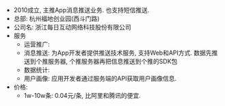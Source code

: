 - 2010成立, 主推App消息推送业务. 也支持短信推送. 
- 总部: 杭州福地创业园(西斗门路)
- 公司名: 浙江每日互动网络科技股份有限公司
- 服务
  - 运营推广: 
  - 消息推送: 为App开发者提供推送技术服务, 支持Web和API方式. 数据先推送到个推服务器, 个推服务器再把信息推送到个推的SDK包
  - 数据统计:
  - 用户画像: 应用开发者通过服务端的API获取用户画像信息. 
- 价格:
  - 1w-10w条: 0.04元/条, 比阿里和腾讯的便宜.
